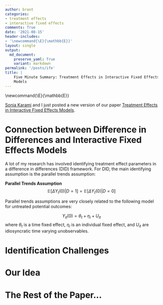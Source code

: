 ```yaml
---
author: brant
categories:
- treatment effects
- interactive fixed effects
comments: True
date: '2021-08-15'
header-includes:
- '\newcommand{\E}{\mathbb{E}}'
layout: single
output:
  md_document:
    preserve_yaml: True
    variant: markdown
permalink: '/posts/ife'
title: |
    Five Minute Summary: Treatment Effects in Interactive Fixed Effects
    Models
---
```


\newcommand{\E}{\mathbb{E}}

[Sonia Karami](https://sites.temple.edu/soniakarami/) and I just posted
a new version of our paper [Treatment Effects in Interactive Fixed
Effects Models](https://arxiv.org/abs/2006.15780).

Connection between Difference in Differences and Interactive Fixed Effects Models
=================================================================================

A lot of my research has involved identifying treatment effect
parameters in a difference in differences (DID) framework. For DID, the
main identifying assumption is the parallel trends assumption:

**Parallel Trends Assumption** $$
    \mathbb{E}[\Delta Y_t(0) | D=1] = \mathbb{E}[\Delta Y_t(0) | D=0]
$$

Parallel trends assumptions are very closely related to the following
model for untreated potential outcomes:

$$
    Y_{it}(0) = \theta_t + \eta_i + U_{it}
$$ where $\theta_t$ is a time fixed effect, $\eta_i$ is an individual
fixed effect, and $U_{it}$ are idiosyncratic time varying unobservables.

Identification Challenges
=========================

Our Idea
========

The Rest of the Paper...
========================
